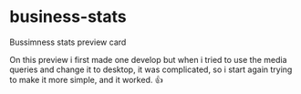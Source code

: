 # business-stats
Bussimness stats preview card

On this preview i first made one develop but when i tried to use the media queries and change it to desktop, it was complicated, so i start again trying to make it more simple, and it worked. 👍
